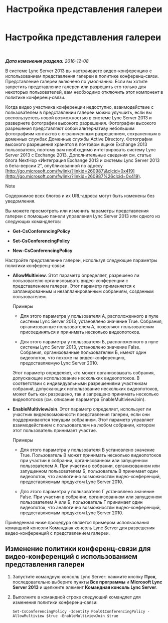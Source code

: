 ﻿---
title: Настройка представления галереи
TOCTitle: Настройка представления галереи
ms:assetid: 4a609178-47d8-4682-ac8d-29f882801924
ms:mtpsurl: https://technet.microsoft.com/ru-ru/library/JJ204871(v=OCS.15)
ms:contentKeyID: 49309687
ms.date: 12/10/2016
mtps_version: v=OCS.15
ms.translationtype: HT
---

# Настройка представления галереи

 

_**Дата изменения раздела:** 2016-12-08_

В системе Lync Server 2013 вы настраиваете видео-конференцию с использованием представления галереи в политике конференц-связи. Представление галереи включено по умолчанию. Если вы хотите запретить представление галереи или разрешить его только для некоторых пользователей, вам необходимо отключить этот компонент в политике конференц-связи.

Когда видео участника конференции недоступно, взаимодействие с пользователем в представлении галереи можно улучшить, если вы воспользуетесь новой возможностью в системе Lync Server 2013 и развернете фотографии высокого разрешения. Фотографии высокого разрешения представляют собой альтернативу небольшим фотографиям контактов с ограниченным разрешением, сохраненным в доменных службах Доменные службы Active Directory. Фотографии высокого разрешения хранятся в почтовом ящике Exchange 2013 пользователя, поэтому вам необходимо интегрировать систему Lync Server 2013 с Exchange 2013. Дополнительные сведения см. статье блога NextHop «Интеграция Exchange 2013 и системы Lync Server 2013 в бета-версии 2", опубликованной по адресу [http://go.microsoft.com/fwlink/?linkid=260987\&clcid=0x419](http://go.microsoft.com/fwlink/?linkid=260987%26clcid=0x419).

> [!note]  
> Содержимое всех блогов и их URL-адреса могут быть изменены без уведомления.

Вы можете просмотреть или изменить параметры представления галереи с помощью панели управления Lync Server 2013 или одного из следующих командлетов:

  - **Get-CsConferencingPolicy**

  - **Set-CsConferencingPolicy**

  - **New-CsConferencingPolicy**

Настройте представление галереи, используя следующие параметры политики конференц-связи:

  - **AllowMultiview**. Этот параметр определяет, разрешено ли пользователю организовывать видео-конференции с представлением галереи. Этот параметр применяется к запланированным и незапланированным собраниям, созданным пользователем.
    
    Примеры
    
      - Для этого параметра у пользователя А, расположенного в пуле системы Lync Server 2013, установлено значение True. Собрания, организованные пользователем A, позволяют пользователям присоединяться и принимать несколько видеопотоков.
    
      - Для этого параметра у пользователя Б, расположенного в пуле системы Lync Server 2013, установлено значение False. Собрания, организованные пользователем Б, имеют один видеопоток, что похоже на видео-конференцию, предоставляемую Lync Server 2010.
    
    Этот параметр определяет, кто может организовывать собрания, допускающие использование нескольких видеопотоков. В соответствии с индивидуальными разрешениями участникам собраний, допускающих использование нескольких видеопотоков, может быть как разрешено, так и запрещено принимать несколько видеопотоков (см. описание параметра EnableMultiviewJoin).

  - **EnableMultiviewJoin**. Этот параметр определяет, использует ли участник видеовозможности представления галереи, если они поддерживаются текущим собранием. Этот параметр управляет взаимодействием с пользователем на любом собрании, котором этот пользователь принимает участие.
    
    Примеры
    
      - Для этого параметра у пользователя В установлено значение True. Пользователь В может принимать несколько видеопотоков при участии в собрании, организованном или запущенном пользователем А. При участии в собрании, организованном или запущенном пользователем Б, пользователь В принимает один видеопоток, что аналогично возможностям видео-конференций, предоставляемым продуктом Lync Server 2010.
    
      - Для этого параметра у пользователя Г установлено значение False. При участии в собрании, организованном или запущенном пользователем А или Б, пользователь Г принимает один видеопоток, что аналогично возможностям видео-конференций, предоставляемым продуктом Lync Server 2010.

Приведенная ниже процедура является примером использования командной консоли Командная консоль Lync Server для разрешения видео-конференций с представлением галереи.

## Изменение политики конференц-связи для видео-конференций с использованием представления галереи

1.  Запустите командную консоль Lync Server: нажмите кнопку **Пуск**, последовательно выберите пункты **Все программы** и **Microsoft Lync Server 2013** и щелкните элемент **Командная консоль Lync Server**.

2.  Выполните в командной строке следующий командлет для изменения политики конференц-связи:
    
        Set-CsConferencingPolicy -Identity Pool01ConferencingPolicy -AllowMultiview $true -EnableMultiviewJoin $true

